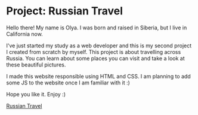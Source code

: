 # Project: Russian Travel

Hello there!
My name is Olya. I was born and raised in Siberia, but I live in California now.

I've just started my study as a web developer and this is my second project I created from scratch by myself.
This project is about travelling across Russia. You can learn about some places you can visit and take a look at these beautiful pictures.

I made this website responsible using HTML and CSS. I am planning to add some JS to the website once I am familiar with it :)

Hope you like it.
Enjoy :)

[Russian Travel](https://www.yandex.ru)
